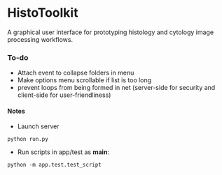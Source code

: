 # HistoToolkit

A graphical user interface for prototyping histology and cytology image processing workflows.

### To-do
* Attach event to collapse folders in menu 
* Make options menu scrollable if list is too long
* prevent loops from being formed in net (server-side for security and client-side for user-friendliness)

#### Notes
* Launch server
```
python run.py
```

* Run scripts in app/test as __main__:
```
python -m app.test.test_script
```
